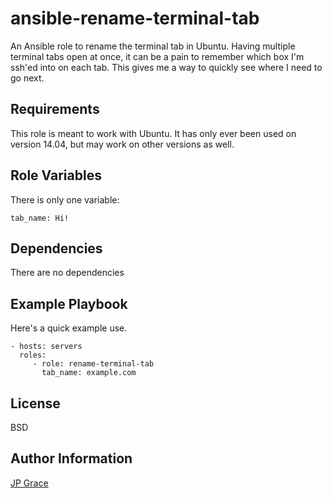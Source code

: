 ansible-rename-terminal-tab
===========================

An Ansible role to rename the terminal tab in Ubuntu. Having multiple terminal tabs open at once, it can be a pain to remember which box I'm ssh'ed into on each tab. This gives me a way to quickly see where I need to go next.

Requirements
------------

This role is meant to work with Ubuntu. It has only ever been used on version 14.04, but may work on other versions as well.

Role Variables
--------------

There is only one variable:

```
tab_name: Hi!
```

Dependencies
------------

There are no dependencies

Example Playbook
----------------

Here's a quick example use.

    - hosts: servers
      roles:
         - role: rename-terminal-tab
           tab_name: example.com

License
-------

BSD

Author Information
------------------

[JP Grace](https://github.com/jpgrace)
